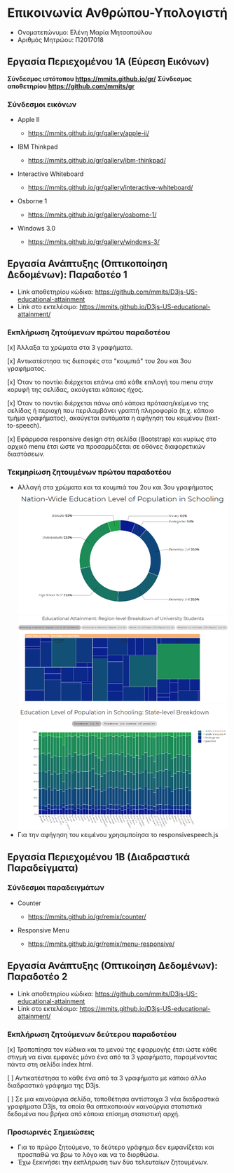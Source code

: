 # Επικοινωνία Ανθρώπου-Υπολογιστή
* Ονοματεπώνυμο: Ελένη Μαρία Μητσοπούλου
* Αριθμός Μητρώου: Π2017018
## Εργασία Περιεχομένου 1Α (Εύρεση Εικόνων)

**Σύνδεσμος ιστότοπου https://mmits.github.io/gr/**
**Σύνδεσμος αποθετηρίου https://github.com/mmits/gr**


### Σύνδεσμοι εικόνων

* Apple II
  * https://mmits.github.io/gr/gallery/apple-ii/

* IBM Thinkpad
  * https://mmits.github.io/gr/gallery/ibm-thinkpad/

* Interactive Whiteboard
  * https://mmits.github.io/gr/gallery/interactive-whiteboard/

* Osborne 1
  * https://mmits.github.io/gr/gallery/osborne-1/

* Windows 3.0
  * https://mmits.github.io/gr/gallery/windows-3/


## Εργασία Ανάπτυξης (Οπτικοποίηση Δεδομένων): Παραδοτέο 1
* Link αποθετηρίου κώδικα: https://github.com/mmits/D3js-US-educational-attainment
* Link στο εκτελέσιμο: https://mmits.github.io/D3js-US-educational-attainment/

### Εκπλήρωση ζητούμενων πρώτου παραδοτέου
[x] Άλλαξα τα χρώματα στα 3 γραφήματα.

[x] Αντικατέστησα τις διεπαφές στα "κουμπιά" του 2ου και 3ου γραφήματος.

[x] Όταν το ποντίκι διέρχεται επάνω από κάθε επιλογή του menu στην κορυφή της σελίδας, ακούγεται κάποιος ήχος.

[x] Όταν το ποντίκι διέρχεται πάνω από κάποια πρόταση/κείμενο της σελίδας ή περιοχή που περιλαμβάνει γραπτή πληροφορία (π.χ. κάποιο τμήμα γραφήματος), ακούγεται αυτόματα η αφήγηση του κειμένου (text-to-speech).

[x] Εφάρμοσα responsive design στη σελίδα (Bootstrap) και κυρίως στο αρχικό menu έτσι ώστε να προσαρμόζεται σε οθόνες διαφορετικών διαστάσεων.

### Τεκμηρίωση ζητουμένων πρώτου παραδοτέου
* Αλλαγή στα χρώματα και τα κουμπιά του 2ου και 3ου γραφήματος
 ![Screenshot](pa1.png)
 ![Screenshot](pa2.png)
 ![Screenshot](pa3.png)
* Για την αφήγηση του κειμένου χρησιμποίησα το responsivespeech.js

## Εργασία Περιεχομένου 1Β (Διαδραστικά Παραδείγματα)

### Σύνδεσμοι παραδειγμάτων
* Counter
  * https://mmits.github.io/gr/remix/counter/
  
* Responsive Menu
  * https://mmits.github.io/gr/remix/menu-responsive/
  
## Εργασία Ανάπτυξης (Οπτικοίηση Δεδομένων): Παραδοτέο 2
* Link αποθετηρίου κώδικα: https://github.com/mmits/D3js-US-educational-attainment
* Link στο εκτελέσιμο: https://mmits.github.io/D3js-US-educational-attainment/

### Εκπλήρωση ζητούμενων δεύτερου παραδοτέου
[x] Τροποπίησα τον κώδικα και το μενού της εφαρμογής έτσι ώστε κάθε στιγμή να είναι εμφανές μόνο ένα από τα 3 γραφήματα, παραμένοντας πάντα στη σελίδα index.html.

[ ] Αντικατέστησα το κάθε ένα από τα 3 γραφήματα με κάποιο άλλο διαδραστικό γράφημα της D3js.

[ ] Σε μια καινούργια σελίδα, τοποθέτησα αντίστοιχα 3 νέα διαδραστικά γραφήματα D3js, τα οποία θα οπτικοποιούν καινούργια στατιστικά δεδομένα που βρήκα από κάποια επίσημη στατιστική αρχή.

### Προσωρινές Σημειώσεις
* Για το πρώρο ζητούμενο, το δεύτερο γράφημα δεν εμφανίζεται και προσπαθώ να βρω το λόγο και να το διορθώσω.
* Έχω ξεκινήσει την εκπλήρωση των δύο τελευταίων ζητουμένων.
